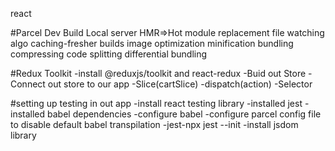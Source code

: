 react

#Parcel
Dev Build
Local server
HMR=>Hot module replacement
file watching algo
caching-fresher builds
image optimization
minification
bundling
compressing
code splitting
differential bundling

#Redux Toolkit
-install @reduxjs/toolkit and react-redux
-Buid out Store
-Connect out store to our app
-Slice(cartSlice)
-dispatch(action)
-Selector

#setting up testing in out app
-install react testing library
-installed jest
-installed babel dependencies
-configure babel
-configure parcel config file to disable default babel transpilation
-jest-npx jest --init
-install jsdom library
